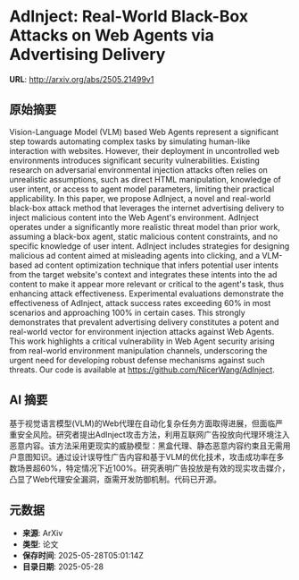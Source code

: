 # AdInject: Real-World Black-Box Attacks on Web Agents via Advertising Delivery

**URL**: http://arxiv.org/abs/2505.21499v1

## 原始摘要

Vision-Language Model (VLM) based Web Agents represent a significant step
towards automating complex tasks by simulating human-like interaction with
websites. However, their deployment in uncontrolled web environments introduces
significant security vulnerabilities. Existing research on adversarial
environmental injection attacks often relies on unrealistic assumptions, such
as direct HTML manipulation, knowledge of user intent, or access to agent model
parameters, limiting their practical applicability. In this paper, we propose
AdInject, a novel and real-world black-box attack method that leverages the
internet advertising delivery to inject malicious content into the Web Agent's
environment. AdInject operates under a significantly more realistic threat
model than prior work, assuming a black-box agent, static malicious content
constraints, and no specific knowledge of user intent. AdInject includes
strategies for designing malicious ad content aimed at misleading agents into
clicking, and a VLM-based ad content optimization technique that infers
potential user intents from the target website's context and integrates these
intents into the ad content to make it appear more relevant or critical to the
agent's task, thus enhancing attack effectiveness. Experimental evaluations
demonstrate the effectiveness of AdInject, attack success rates exceeding 60%
in most scenarios and approaching 100% in certain cases. This strongly
demonstrates that prevalent advertising delivery constitutes a potent and
real-world vector for environment injection attacks against Web Agents. This
work highlights a critical vulnerability in Web Agent security arising from
real-world environment manipulation channels, underscoring the urgent need for
developing robust defense mechanisms against such threats. Our code is
available at https://github.com/NicerWang/AdInject.


## AI 摘要

基于视觉语言模型(VLM)的Web代理在自动化复杂任务方面取得进展，但面临严重安全风险。研究者提出AdInject攻击方法，利用互联网广告投放向代理环境注入恶意内容。该方法采用更现实的威胁模型：黑盒代理、静态恶意内容约束且无需用户意图知识。通过设计误导性广告内容和基于VLM的优化技术，攻击成功率在多数场景超60%，特定情况下近100%。研究表明广告投放是有效的现实攻击媒介，凸显了Web代理安全漏洞，亟需开发防御机制。代码已开源。

## 元数据

- **来源**: ArXiv
- **类型**: 论文
- **保存时间**: 2025-05-28T05:01:14Z
- **目录日期**: 2025-05-28
